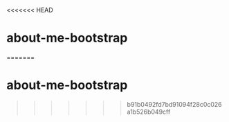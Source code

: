 <<<<<<< HEAD
# about-me-bootstrap
=======
# about-me-bootstrap
>>>>>>> b91b0492fd7bd91094f28c0c026a1b526b049cff
